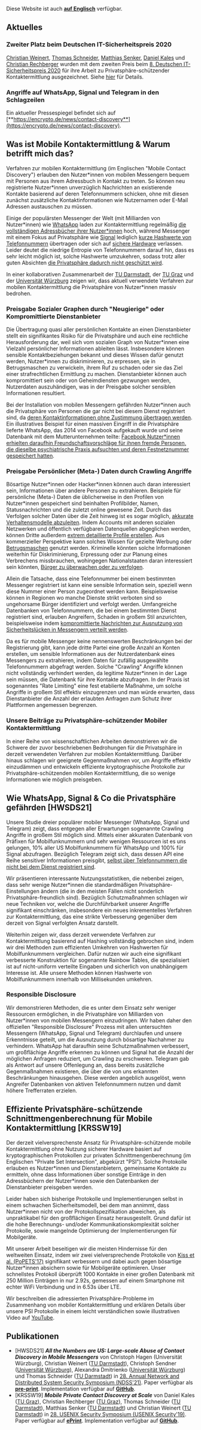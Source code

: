 Diese Website ist auch [**auf Englisch**](https://contact-discovery.github.io/) verfügbar.

## Aktuelles

### Zweiter Platz beim Deutschen IT-Sicherheitspreis 2020

[Christian Weinert](https://encrypto.de/weinert), [Thomas Schneider](https://encrypto.de/schneider), [Matthias Senker](https://www.encrypto.cs.tu-darmstadt.de/home_page/news_feed/news_details_166274.en.jsp), [Daniel Kales](https://daniel.kales.io/) und [Christian Rechberger](https://www.iaik.tugraz.at/person/christian-rechberger/) wurden mit dem zweiten Preis beim [8. Deutschen IT-Sicherheitspreis 2020](https://www.deutscher-it-sicherheitspreis.de/) für ihre Arbeit zu Privatsphäre-schützender Kontaktermittlung ausgezeichnet. Siehe [hier](https://www.encrypto.cs.tu-darmstadt.de/home_page/news_feed/news_details_222528.en.jsp) für Details.

### Angriffe auf WhatsApp, Signal und Telegram in den Schlagzeilen

Ein aktueller Pressespiegel befindet sich auf [**https://encrypto.de/news/contact-discovery**](https://encrypto.de/news/contact-discovery).

## Was ist Mobile Kontaktermittlung & Warum betrifft mich das?

Verfahren zur mobilen Kontaktermittlung (im Englischen "Mobile Contact Discovery") erlauben den Nutzer\*innen von mobilen Messengern bequem mit Personen aus ihrem Adressbuch in Kontakt zu treten. So können neu registrierte Nutzer\*innen unverzüglich Nachrichten an existierende Kontakte basierend auf deren Telefonnummern schicken, ohne mit diesen zunächst zusätzliche Kontaktinformationen wie Nutzernamen oder E-Mail Adressen austauschen zu müssen.

Einige der populärsten Messenger der Welt (mit Milliarden von Nutzer\*innen) wie [WhatsApp](https://www.whatsapp.com/) laden zur Kontaktermittlung regelmäßig [die vollständigen Adressbücher ihrer Nutzer\*innen](https://www.whatsapp.com/legal/#terms-of-service) hoch, während Messenger mit einem Fokus auf Privatsphäre wie [Signal](https://signal.org/) lediglich [kurze Hashwerte von Telefonnummern](https://support.signal.org/hc/en-us/articles/360007061452-Does-Signal-send-my-number-to-my-contacts-) übertragen oder sich auf [sichere Hardware](https://signal.org/blog/private-contact-discovery/) verlassen. Leider deutet die niedrige Entropie von Telefonnummern darauf hin, dass es sehr leicht möglich ist, solche Hashwerte umzukehren, sodass trotz aller guten Absichten [die Privatsphäre dadurch nicht geschützt wird](https://doi.org/10.18420/sicherheit2018_04).

In einer kollaborativen Zusammenarbeit der [TU Darmstadt](https://encrypto.de), der [TU Graz](https://www.iaik.tugraz.at/) und der [Universität Würzburg](https://se.informatik.uni-wuerzburg.de/secure-software-systems-group/secure-software-systems-group/) zeigen wir, dass aktuell verwendete Verfahren zur mobilen Kontaktermittlung die Privatsphäre von Nutzer\*innen massiv bedrohen.

### Preisgabe Sozialer Graphen durch "Neugierige" oder Kompromittierte Dienstanbieter

Die Übertragung quasi aller persönlichen Kontakte an einen Dienstanbieter stellt ein signifikantes Risiko für die Privatsphäre und auch eine rechtliche Herausforderung dar, weil sich vom sozialen Graph von Nutzer\*innen eine Vielzahl persönlicher Informationen ableiten lässt. Insbesondere können sensible Kontaktbeziehungen bekannt und dieses Wissen dafür genutzt werden, Nutzer\*innen zu diskriminieren, zu erpressen, sie in Betrugsmaschen zu verwickeln, ihrem Ruf zu schaden oder sie das Ziel einer strafrechtlichen Ermittlung zu machen. Dienstanbieter können auch kompromittiert sein oder von Geheimdiensten gezwungen werden, Nutzerdaten auszuhändigen, was in der Preisgabe solcher sensiblen Informationen resultiert.

Bei der Installation von mobilen Messengern gefährden Nutzer\*innen auch die Privatsphäre von Personen die gar nicht bei diesem Dienst registriert sind, da [deren Kontaktinformationen ohne Zustimmung übertragen werden](https://guild.co/blog/is-whatsapp-in-breach-of-the-gdpr-a-lawyers-view/). Ein illustratives Beispiel für einen massiven Eingriff in die Privatsphäre lieferte WhatsApp, das 2014 von Facebook aufgekauft wurde und seine Datenbank mit dem Mutterunternehmen teilte: [Facebook Nutzer\*innen erhielten daraufhin Freundschaftsvorschläge für ihnen fremde Personen, die dieselbe psychiatrische Praxis aufsuchten und deren Festnetznummer gespeichert hatten](https://splinternews.com/facebook-recommended-that-this-psychiatrists-patients-f-1793861472).

### Preisgabe Persönlicher (Meta-) Daten durch Crawling Angriffe

Bösartige Nutzer\*innen oder Hacker\*innen können auch daran interessiert sein, Informationen über andere Personen zu extrahieren. Beispiele für persönliche (Meta-) Daten die üblicherweise in den Profilen von Nutzer\*innen gespeichert sind beinhalten Profilbilder, Namen, Statusnachrichten und die zuletzt online gewesene Zeit. Durch das Verfolgen solcher Daten über die Zeit hinweg ist es sogar möglich, [akkurate Verhaltensmodelle abzuleiten](https://onlinestatusmonitor.com/). Indem Accounts mit anderen sozialen Netzwerken und öffentlich verfügbaren Datenquellen abgeglichen werden, können Dritte außerdem [extrem detaillierte Profile erstellen](https://doi.org/10.1145/2994459.2994471). Aus kommerzieller Perspektive kann solches Wissen für gezielte Werbung oder [Betrugsmaschen](https://www.usenix.org/conference/usenixsecurity19/presentation/tu) genutzt werden. Kriminelle könnten solche Informationen weiterhin für Diskriminierung, Erpressung oder zur Planung eines Verbrechens missbrauchen, wohingegen Nationalstaaten daran interessiert sein könnten, [Bürger zu überwachen oder zu verfolgen](https://www.zdnet.com/article/hong-kong-protesters-warn-of-telegram-feature-that-can-disclose-their-identities/).

Allein die Tatsache, dass eine Telefonnummer bei einem bestimmten Messenger registriert ist kann eine sensible Information sein, speziell wenn diese Nummer einer Person zugeordnet werden kann. Beispielsweise können in Regionen wo manche Dienste strikt verboten sind so ungehorsame Bürger identifiziert und verfolgt werden. Umfangreiche Datenbanken von Telefonnummern, die bei einem bestimmten Dienst registriert sind, erlauben Angreifern, Schaden in großem Stil anzurichten, beispielsweise indem [kompromittierte Nachrichten zur Ausnutzung von Sicherheitslücken in Messengern verteilt werden](https://www.forbes.com/sites/zakdoffman/2019/11/16/new-whatsapp-threat-confirmed-android-and-ios-users-at-risk-from-malicious-video-files/).

Da es für mobile Messenger keine nennenswerten Beschränkungen bei der Registrierung gibt, kann jede dritte Partei eine große Anzahl an Konten erstellen, um sensible Informationen aus der Nutzerdatenbank eines Messengers zu extrahieren, indem Daten für zufällig ausgewählte Telefonnummern abgefragt werden. Solche "Crawling" Angriffe können nicht vollständig verhindert werden, da legitime Nutzer\*innen in der Lage sein müssen, die Datenbank für ihre Kontakte abzufragen. In der Praxis ist sogenanntes "Rate Limiting" eine fest etablierte Maßnahme, um solche Angriffe in großem Stil effektiv einzugrenzen und man würde erwarten, dass Dienstanbieter die Anzahl der erlaubten Anfragen zum Schutz ihrer Plattformen angemessen begrenzen.

### Unsere Beiträge zu **Privatsphäre-schützender** Mobiler Kontaktermittlung

In einer Reihe von wissenschaftlichen Arbeiten demonstrieren wir die Schwere der zuvor beschriebenen Bedrohungen für die Privatsphäre in derzeit verwendeten Verfahren zur mobilen Kontaktermittlung. Darüber hinaus schlagen wir geeignete Gegenmaßnahmen vor, um Angriffe effektiv einzudämmen und entwickeln effiziente kryptographische Protokolle zur Privatsphäre-schützenden mobilen Kontaktermittlung, die so wenige Informationen wie möglich preisgeben.

## Wie WhatsApp, Signal & Co die Privatsphäre gefährden [HWSDS21]

Unsere Studie dreier populärer mobiler Messenger (WhatsApp, Signal und Telegram) zeigt, dass entgegen aller Erwartungen sogenannte Crawling Angriffe in großem Stil möglich sind. Mittels einer akkuraten Datenbank von Präfixen für Mobilfunknummern und sehr wenigen Ressourcen ist es uns gelungen, 10% aller US Mobilfunknummern für WhatsApp und 100% für Signal abzufragen. Bezüglich Telegram zeigt sich, dass dessen API eine Reihe sensitiver Informationen preisgibt, [selbst über Telefonnummern die nicht bei dem Dienst registriert sind](https://core.telegram.org/tdlib/docs/classtd_1_1td__api_1_1imported_contacts.html).

Wir präsentieren interessante Nutzungsstatistiken, die nebenbei zeigen, dass sehr wenige Nutzer\*innen die standardmäßigen Privatsphäre-Einstellungen ändern (die in den meisten Fällen nicht sonderlich Privatsphäre-freundlich sind). Bezüglich Schutzmaßnahmen schlagen wir neue Techniken vor, welche die Durchführbarkeit unserer Angriffe signifikant einschränken, insbesondere ein neues inkrementelles Verfahren zur Kontaktermittlung, das eine strikte Verbesserung gegenüber dem derzeit von Signal verfolgten Ansatz darstellt.

Weiterhin zeigen wir, dass derzeit verwendete Verfahren zur Kontaktermittlung basierend auf Hashing vollständig gebrochen sind, indem wir drei Methoden zum effizienten Umkehren von Hashwerten für Mobilfunknummern vergleichen. Dafür nutzen wir auch eine signifikant verbesserte Konstruktion für sogenannte Rainbow Tables, die spezialisiert ist auf nicht-uniform verteilte Eingaben und sicherlich von unabhängigem Interesse ist. Alle unsere Methoden können Hashwerte von Mobilfunknummern innerhalb von Millisekunden umkehren.

### Responsible Disclosure

Wir demonstrieren Methoden, die es unter dem Einsatz sehr weniger Ressourcen ermöglichen, in die Privatsphäre von Milliarden von Nutzer\*innen von mobilen Messengern einzudringen. Wir haben daher den offiziellen "Responsible Disclosure" Prozess mit allen untersuchten Messengern (WhatsApp, Signal und Telegram) durchlaufen und unsere Erkenntnisse geteilt, um die Ausnutzung durch bösartige Nachahmer zu verhindern.
WhatsApp hat daraufhin seine Schutzmaßnahmen verbessert, um großflächige Angriffe erkennen zu können und Signal hat die Anzahl der möglichen Anfragen reduziert, um Crawling zu erschweren.
 Telegram gab als Antwort auf unsere Offenlegung an, dass bereits zusätzliche Gegenmaßnahmen existieren, die über die von uns erkannten Beschränkungen hinausgehen. Diese werden angeblich ausgelöst, wenn Angreifer Datenbanken von aktiven Telefonnummern nutzen und damit höhere Trefferraten erzielen.

## Effiziente Privatsphäre-schützende Schnittmengenberechnung für Mobile Kontaktermittlung [KRSSW19]

Der derzeit vielversprechenste Ansatz für Privatsphäre-schützende mobile Kontaktermittlung ohne Nutzung sicherer Hardware basiert auf kryptographischen Protokollen zur privaten Schnittmengenberechnung (im Englischen "Private Set Intersection", abgekürzt "PSI"). Solche Protokolle erlauben es Nutzer\*innen und Dienstanbietern, gemeinsame Kontakte zu ermitteln, ohne dass Informationen über sonstige Einträge in den Adressbüchern der Nutzer\*innen sowie den Datenbanken der Dienstanbieter preisgeben werden.

Leider haben sich bisherige Protokolle und Implementierungen selbst in einem schwachen Sicherheitsmodell, bei dem man annimmt, dass Nutzer\*innen nicht von der Protokollspezifikation abweichen, als unpraktikabel für den großflächigen Einsatz herausgestellt. Grund dafür ist die hohe Berechnungs- und/oder Kommunikationskomplexität solcher Protokolle, sowie mangelnde Optimierung der Implementierungen für Mobilgeräte.

Mit unserer Arbeit beseitigen wir die meisten Hindernisse für den weltweiten Einsatz, indem wir zwei vielversprechende Protokolle von [Kiss et al. (PoPETS'17)](https://eprint.iacr.org/2017/670) signifikant verbessern und dabei auch gegen bösartige Nutzer\*innen absichern sowie für Mobilgeräte optimieren. Unser schnellstes Protokoll überprüft 1000 Kontakte in einer großen Datenbank mit 250 Million Einträgen in nur 2.92s, gemessen auf einem Smartphone mit echter WiFi Verbindung und in 6.53s über LTE.

Wir beschreiben die adressierten Privatsphäre-Probleme im Zusammenhang von mobiler Kontaktermittlung und erklären Details über unsere PSI Protokolle in einem leicht verständlichen sowie illustrativen Video auf [YouTube](https://www.youtube.com/watch?v=4vgKHmNaAAw).

## Publikationen
 * [HWSDS21] **_All the Numbers are US: Large-scale Abuse of Contact Discovery in Mobile Messengers_** von Christoph Hagen (Universität Würzburg), Christian Weinert ([TU Darmstadt](https://encrypto.de/weinert)), Christoph Sendner ([Universität Würzburg](https://se.informatik.uni-wuerzburg.de/secure-software-systems-group/staff0/christoph-sendner/)), Alexandra Dmitrienko ([Universität Würzburg](https://se.informatik.uni-wuerzburg.de/secure-software-systems-group/staff0/alexandra-dmitrienko/)) und Thomas Schneider ([TU Darmstadt](https://encrypto.de/schneider)) in [28. Annual Network and Distributed System Security Symposium (NDSS'21)](https://www.ndss-symposium.org/ndss-2021/). Paper verfügbar als **[pre-print](https://encrypto.de/papers/HWSDS21.pdf)**. Implementation verfügbar auf **[GitHub](https://github.com/contact-discovery)**.
 * [KRSSW19] **_Mobile Private Contact Discovery at Scale_** von Daniel Kales ([TU Graz](https://www.iaik.tugraz.at/person/daniel-kales/)), Christian Rechberger ([TU Graz](https://www.iaik.tugraz.at/person/christian-rechberger/)), Thomas Schneider ([TU Darmstadt](https://www.encrypto.de/schneider)), Matthias Senker ([TU Darmstadt](https://www.encrypto.cs.tu-darmstadt.de/home_page/news_feed/news_details_166274.en.jsp)) und Christian Weinert ([TU Darmstadt](https://www.encrypto.de/weinert)) in [28. USENIX Security Symposium (USENIX Security'19)](https://www.usenix.org/conference/usenixsecurity19). Paper verfügbar auf **[ePrint](https://eprint.iacr.org/2019/517)**. Implementation verfügbar auf **[GitHub](https://github.com/contact-discovery)**.
 